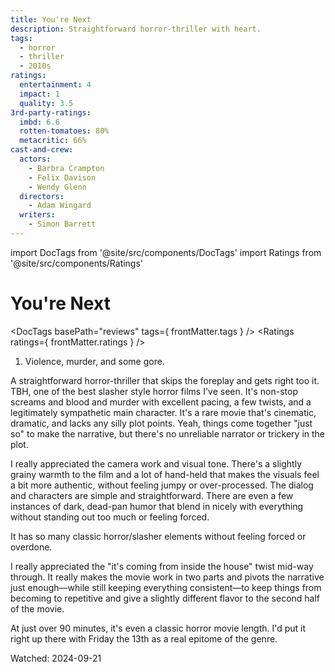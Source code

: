 ```yaml
---
title: You're Next
description: Straightforward horror-thriller with heart.
tags:
  - horror
  - thriller
  - 2010s
ratings:
  entertainment: 4
  impact: 1
  quality: 3.5
3rd-party-ratings:
  imbd: 6.6
  rotten-tomatoes: 80%
  metacritic: 66%
cast-and-crew:
  actors:
    - Barbra Crampton
    - Felix Davison
    - Wendy Glenn
  directors:
    - Adam Wingard
  writers:
    - Simon Barrett
---
```

import DocTags from '@site/src/components/DocTags'
import Ratings from '@site/src/components/Ratings'

# You're Next

<DocTags basePath="reviews" tags={ frontMatter.tags } />
<Ratings ratings={ frontMatter.ratings } />

<trigger-warning>
  <ol>
    <li>Violence, murder, and some gore.</li>
  </ol>
</trigger-warning>

A straightforward horror-thriller that skips the foreplay and gets right too it. TBH, one of the best slasher style horror films I've seen. It's non-stop screams and blood and murder with excellent pacing, a few twists, and a legitimately sympathetic main character. It's a rare movie that's cinematic, dramatic, and lacks any silly plot points. Yeah, things come together "just so" to make the narrative, but there's no unreliable narrator or trickery in the plot.

I really appreciated the camera work and visual tone. There's a slightly grainy warmth to the film and a lot of hand-held that makes the visuals feel a bit more authentic, without feeling jumpy or over-processed. The dialog and characters are simple and straightforward. There are even a few instances of dark, dead-pan humor that blend in nicely with everything without standing out too much or feeling forced.

<detail class="moderate-spoiler">
  <summary>It has so many classic horror/slasher elements without feeling forced or overdone.</summary>

I really appreciated the "it's coming from inside the house" twist mid-way through. It really makes the movie work in two parts and pivots the narrative just enough—while still keeping everything consistent—to keep things from becoming to repetitive and give a slightly different flavor to the second half of the movie.

</detail>

At just over 90 minutes, it's even a classic horror movie length. I'd put it right up there with Friday the 13th as a real epitome of the genre.

Watched: 2024-09-21
